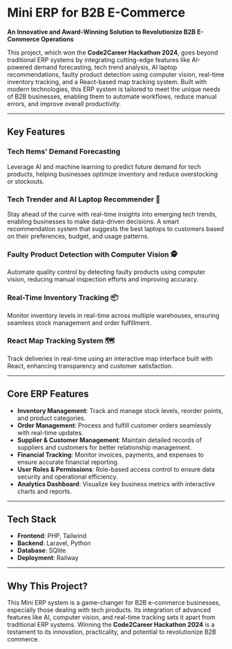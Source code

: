 # Mini ERP for B2B E-Commerce  
**An Innovative and Award-Winning Solution to Revolutionize B2B E-Commerce Operations**  

This project, which won the **Code2Career Hackathon 2024**, goes beyond traditional ERP systems by integrating cutting-edge features like AI-powered demand forecasting, tech trend analysis, AI laptop recommendations, faulty product detection using computer vision, real-time inventory tracking, and a React-based map tracking system. Built with modern technologies, this ERP system is tailored to meet the unique needs of B2B businesses, enabling them to automate workflows, reduce manual errors, and improve overall productivity.

---

## Key Features  

### Tech Items' Demand Forecasting  
Leverage AI and machine learning to predict future demand for tech products, helping businesses optimize inventory and reduce overstocking or stockouts.  

### Tech Trender and AI Laptop Recommender 🤖
Stay ahead of the curve with real-time insights into emerging tech trends, enabling businesses to make data-driven decisions. A smart recommendation system that suggests the best laptops to customers based on their preferences, budget, and usage patterns. 

### Faulty Product Detection with Computer Vision 🕵️ 
Automate quality control by detecting faulty products using computer vision, reducing manual inspection efforts and improving accuracy.  

### Real-Time Inventory Tracking 📦 
Monitor inventory levels in real-time across multiple warehouses, ensuring seamless stock management and order fulfillment.  

### React Map Tracking System 🗺️
Track deliveries in real-time using an interactive map interface built with React, enhancing transparency and customer satisfaction.  

---

## Core ERP Features  

- **Inventory Management**: Track and manage stock levels, reorder points, and product categories.  
- **Order Management**: Process and fulfill customer orders seamlessly with real-time updates.  
- **Supplier & Customer Management**: Maintain detailed records of suppliers and customers for better relationship management.  
- **Financial Tracking**: Monitor invoices, payments, and expenses to ensure accurate financial reporting.  
- **User Roles & Permissions**: Role-based access control to ensure data security and operational efficiency.  
- **Analytics Dashboard**: Visualize key business metrics with interactive charts and reports.  

---

## Tech Stack  

- **Frontend**: PHP, Tailwind  
- **Backend**: Laravel, Python  
- **Database**: SQlite      
- **Deployment**: Railway  

---

## Why This Project?  
This Mini ERP system is a game-changer for B2B e-commerce businesses, especially those dealing with tech products. Its integration of advanced features like AI, computer vision, and real-time tracking sets it apart from traditional ERP systems. Winning the **Code2Career Hackathon 2024** is a testament to its innovation, practicality, and potential to revolutionize B2B commerce. 
